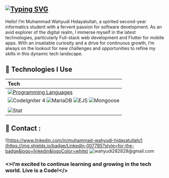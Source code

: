 ## [![Typing SVG](https://readme-typing-svg.demolab.com?font=Poppins&weight=700&size=35&pause=2000&color=F0DB4F&width=700&height=60&lines=%F0%9F%91%8B+Hi+There%2C+I'm+wahyudi.;I'm+an+Informatic+Student.+%F0%9F%8E%93;I'm+a+Full-Stack+Developer.+%F0%9F%8C%90;I'm+a+Flutter+Development+Enthusiast.+%F0%9F%AA%B6)](https://git.io/typing-svg)

Hello! I’m Muhammad Wahyudi Hidayatullah, a spirited second-year informatics student with a fervent passion for software development. As an avid explorer of the digital realm, I immerse myself in the latest technologies, particularly Full-stack web development and Flutter for mobile apps. With an insatiable curiosity and a drive for continuous growth, I’m always on the lookout for new challenges and opportunities to refine my skills in this dynamic tech landscape.

## 🚀 Technologies I Use
| Tech |
| :-------- |
| [![Programming Languages](https://skillicons.dev/icons?i=html,css,js,php,dart,python,flutter,expressjs,mongodb,mysql,nodejs,jquery,postman,npm,git,bootstrap,vscode)](https://skillicons.dev)
![CodeIgniter 4](https://img.shields.io/badge/Codeigniter-ffffff?style=for-the-badge&logo=Codeigniter&logoColor=red) ![MariaDB](https://img.shields.io/badge/MariaDB-003545?style=for-the-badge&logo=mariadb&logoColor=white) ![EJS](https://img.shields.io/badge/Ejs-00?style=for-the-badge&logo=Ejs&logoColor=black) ![Mongoose](https://img.shields.io/badge/Mongoose-E34F26?style=for-the-badge&logo=Mongoose&logoColor=white) |
|    |    |
| ![Stat](https://github-readme-stats.vercel.app/api/top-langs/?username=mwahyudihd&theme=blue-green) | ![mwahyudihd's GitHub stats](https://github-readme-stats.vercel.app/api?username=mwahyudihd&show_icons=true&theme=transparent) |
 


<!--
**mwahyudihd/mwahyudihd** is a ✨ _special_ ✨ repository because its `README.md` (this file) appears on your GitHub profile.

Here are some ideas to get you started:

- 🔭 I’m currently working on ...
- 🌱 I’m currently learning ...
- 👯 I’m looking to collaborate on ...
- 🤔 I’m looking for help with ...
- 💬 Ask me about ...
- 📫 How to reach me: ...
- 😄 Pronouns: ...
- ⚡ Fun fact: ...
-->
## 📮 Contact :
![https://www.linkedin.com/in/muhammad-wahyudi-hidayatullah/](https://img.shields.io/badge/LinkedIn-0077B5?style=for-the-badge&logo=linkedin&logoColor=white) ![wahyudi282828@gmail.com](https://img.shields.io/badge/Gmail-D14836?style=for-the-badge&logo=gmail&logoColor=white)

### <>I’m excited to continue learning and growing in the tech world. Live is a Code!</>

